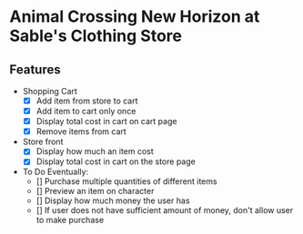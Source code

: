 # Animal Crossing New Horizon at Sable's Clothing Store

## Features

- Shopping Cart
    - [X] Add item from store to cart
    - [X] Add item to cart only once
    - [X] Display total cost in cart on cart page
    - [X] Remove items from cart
- Store front
    - [X] Display how much an item cost
    - [X] Display total cost in cart on the store page

- To Do Eventually:
    - [] Purchase multiple quantities of different items
    - [] Preview an item on character
    - [] Display how much money the user has
    - [] If user does not have sufficient amount of money, don't allow user to make purchase


